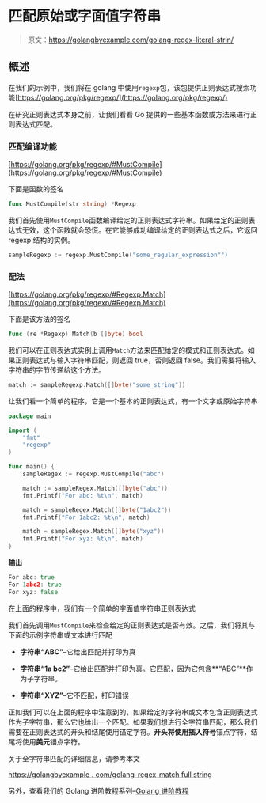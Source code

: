 # 匹配原始或字面值字符串

> 原文：<https://golangbyexample.com/golang-regex-literal-strin/>

## **概述**

在我们的示例中，我们将在 golang 中使用`regexp`包，该包提供正则表达式搜索功能[https://golang.org/pkg/regexp/](https://golang.org/pkg/regexp/)

在研究正则表达式本身之前，让我们看看 Go 提供的一些基本函数或方法来进行正则表达式匹配。

### **匹配编译功能**

[https://golang.org/pkg/regexp/#MustCompile](https://golang.org/pkg/regexp/#MustCompile)

下面是函数的签名

```go
func MustCompile(str string) *Regexp
```

我们首先使用`MustCompile`函数编译给定的正则表达式字符串。如果给定的正则表达式无效，这个函数就会恐慌。在它能够成功编译给定的正则表达式之后，它返回 regexp 结构的实例。

```go
sampleRegexp := regexp.MustCompile("some_regular_expression"")
```

### **配法**

[https://golang.org/pkg/regexp/#Regexp.Match](https://golang.org/pkg/regexp/#Regexp.Match)

下面是该方法的签名

```go
func (re *Regexp) Match(b []byte) bool
```

我们可以在正则表达式实例上调用`Match`方法来匹配给定的模式和正则表达式。如果正则表达式与输入字符串匹配，则返回 true，否则返回 false。我们需要将输入字符串的字节传递给这个方法。

```go
match := sampleRegexp.Match([]byte("some_string"))
```

让我们看一个简单的程序，它是一个基本的正则表达式，有一个文字或原始字符串

```go
package main

import (
	"fmt"
	"regexp"
)

func main() {
	sampleRegex := regexp.MustCompile("abc")

	match := sampleRegex.Match([]byte("abc"))
	fmt.Printf("For abc: %t\n", match)

	match = sampleRegex.Match([]byte("1abc2"))
	fmt.Printf("For 1abc2: %t\n", match)

	match = sampleRegex.Match([]byte("xyz"))
	fmt.Printf("For xyz: %t\n", match)
}
```

**输出**

```go
For abc: true
For 1abc2: true
For xyz: false
```

在上面的程序中，我们有一个简单的字面值字符串正则表达式

我们首先调用`MustCompile`来检查给定的正则表达式是否有效。之后，我们将其与下面的示例字符串或文本进行匹配

*   **字符串“ABC”**–它给出匹配并打印为真

*   **字符串“1a bc2”**–它给出匹配并打印为真。它匹配，因为它包含**“ABC”**作为子字符串。

*   **字符串“XYZ”**–它不匹配，打印错误

正如我们可以在上面的程序中注意到的，如果给定的字符串或文本包含正则表达式作为子字符串，那么它也给出一个匹配。如果我们想进行全字符串匹配，那么我们需要在正则表达式的开头和结尾使用锚定字符。**开头将使用插入符号**锚点字符，结尾将使用**美元**锚点字符。

关于全字符串匹配的详细信息，请参考本文

[https://golangbyexample . com/golang-regex-match full string](https://golangbyexample.com/golang-regex-match-full-string/)

另外，查看我们的 Golang 进阶教程系列–[<u>Golang 进阶教程</u>](https://golangbyexample.com/golang-comprehensive-tutorial/)